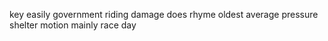 key easily government riding damage does rhyme oldest average pressure shelter motion mainly race day